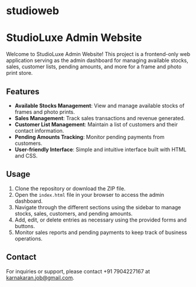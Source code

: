 # studioweb
# StudioLuxe Admin Website

Welcome to StudioLuxe Admin Website! This project is a frontend-only web application serving as the admin dashboard for managing available stocks, sales, customer lists, pending amounts, and more for a frame and photo print store.

## Features

- **Available Stocks Management**: View and manage available stocks of frames and photo prints.
- **Sales Management**: Track sales transactions and revenue generated.
- **Customer List Management**: Maintain a list of customers and their contact information.
- **Pending Amounts Tracking**: Monitor pending payments from customers.
- **User-friendly Interface**: Simple and intuitive interface built with HTML and CSS.

## Usage

1. Clone the repository or download the ZIP file.
2. Open the `index.html` file in your browser to access the admin dashboard.
3. Navigate through the different sections using the sidebar to manage stocks, sales, customers, and pending amounts.
4. Add, edit, or delete entries as necessary using the provided forms and buttons.
5. Monitor sales reports and pending payments to keep track of business operations.

## Contact

For inquiries or support, please contact +91 7904227167 at karnakaran.job@gmail.com.

